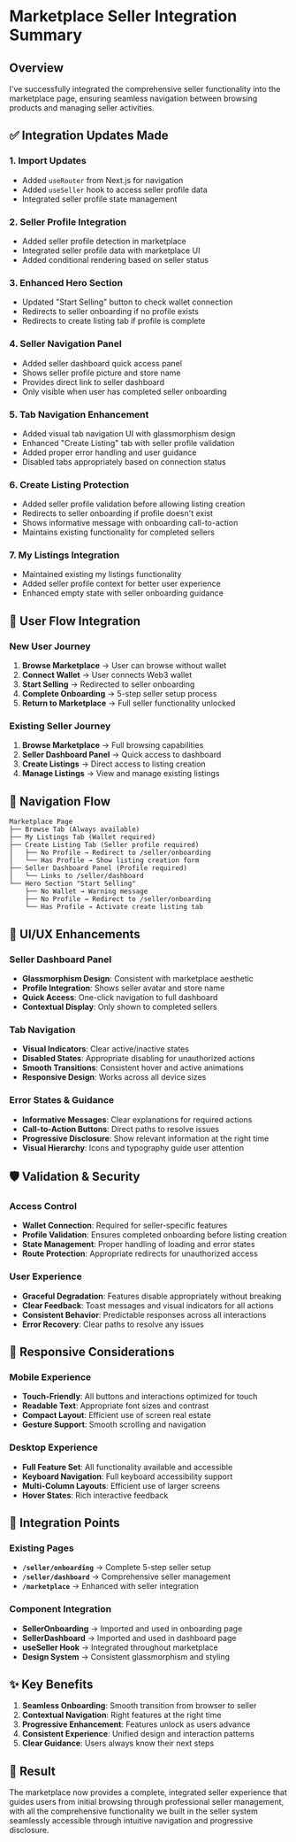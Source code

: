# Marketplace Seller Integration Summary

## Overview

I've successfully integrated the comprehensive seller functionality into the marketplace page, ensuring seamless navigation between browsing products and managing seller activities.

## ✅ Integration Updates Made

### 1. Import Updates
- Added `useRouter` from Next.js for navigation
- Added `useSeller` hook to access seller profile data
- Integrated seller profile state management

### 2. Seller Profile Integration
- Added seller profile detection in marketplace
- Integrated seller profile data with marketplace UI
- Added conditional rendering based on seller status

### 3. Enhanced Hero Section
- Updated "Start Selling" button to check wallet connection
- Redirects to seller onboarding if no profile exists
- Redirects to create listing tab if profile is complete

### 4. Seller Navigation Panel
- Added seller dashboard quick access panel
- Shows seller profile picture and store name
- Provides direct link to seller dashboard
- Only visible when user has completed seller onboarding

### 5. Tab Navigation Enhancement
- Added visual tab navigation UI with glassmorphism design
- Enhanced "Create Listing" tab with seller profile validation
- Added proper error handling and user guidance
- Disabled tabs appropriately based on connection status

### 6. Create Listing Protection
- Added seller profile validation before allowing listing creation
- Redirects to seller onboarding if profile doesn't exist
- Shows informative message with onboarding call-to-action
- Maintains existing functionality for completed sellers

### 7. My Listings Integration
- Maintained existing my listings functionality
- Added seller profile context for better user experience
- Enhanced empty state with seller onboarding guidance

## 🎯 User Flow Integration

### New User Journey
1. **Browse Marketplace** → User can browse without wallet
2. **Connect Wallet** → User connects Web3 wallet
3. **Start Selling** → Redirected to seller onboarding
4. **Complete Onboarding** → 5-step seller setup process
5. **Return to Marketplace** → Full seller functionality unlocked

### Existing Seller Journey
1. **Browse Marketplace** → Full browsing capabilities
2. **Seller Dashboard Panel** → Quick access to dashboard
3. **Create Listings** → Direct access to listing creation
4. **Manage Listings** → View and manage existing listings

## 🔗 Navigation Flow

```
Marketplace Page
├── Browse Tab (Always available)
├── My Listings Tab (Wallet required)
├── Create Listing Tab (Seller profile required)
│   ├── No Profile → Redirect to /seller/onboarding
│   └── Has Profile → Show listing creation form
├── Seller Dashboard Panel (Profile required)
│   └── Links to /seller/dashboard
└── Hero Section "Start Selling"
    ├── No Wallet → Warning message
    ├── No Profile → Redirect to /seller/onboarding
    └── Has Profile → Activate create listing tab
```

## 🎨 UI/UX Enhancements

### Seller Dashboard Panel
- **Glassmorphism Design**: Consistent with marketplace aesthetic
- **Profile Integration**: Shows seller avatar and store name
- **Quick Access**: One-click navigation to full dashboard
- **Contextual Display**: Only shown to completed sellers

### Tab Navigation
- **Visual Indicators**: Clear active/inactive states
- **Disabled States**: Appropriate disabling for unauthorized actions
- **Smooth Transitions**: Consistent hover and active animations
- **Responsive Design**: Works across all device sizes

### Error States & Guidance
- **Informative Messages**: Clear explanations for required actions
- **Call-to-Action Buttons**: Direct paths to resolve issues
- **Progressive Disclosure**: Show relevant information at the right time
- **Visual Hierarchy**: Icons and typography guide user attention

## 🛡️ Validation & Security

### Access Control
- **Wallet Connection**: Required for seller-specific features
- **Profile Validation**: Ensures completed onboarding before listing creation
- **State Management**: Proper handling of loading and error states
- **Route Protection**: Appropriate redirects for unauthorized access

### User Experience
- **Graceful Degradation**: Features disable appropriately without breaking
- **Clear Feedback**: Toast messages and visual indicators for all actions
- **Consistent Behavior**: Predictable responses across all interactions
- **Error Recovery**: Clear paths to resolve any issues

## 📱 Responsive Considerations

### Mobile Experience
- **Touch-Friendly**: All buttons and interactions optimized for touch
- **Readable Text**: Appropriate font sizes and contrast
- **Compact Layout**: Efficient use of screen real estate
- **Gesture Support**: Smooth scrolling and navigation

### Desktop Experience
- **Full Feature Set**: All functionality available and accessible
- **Keyboard Navigation**: Full keyboard accessibility support
- **Multi-Column Layouts**: Efficient use of larger screens
- **Hover States**: Rich interactive feedback

## 🔄 Integration Points

### Existing Pages
- **`/seller/onboarding`** → Complete 5-step seller setup
- **`/seller/dashboard`** → Comprehensive seller management
- **`/marketplace`** → Enhanced with seller integration

### Component Integration
- **SellerOnboarding** → Imported and used in onboarding page
- **SellerDashboard** → Imported and used in dashboard page
- **useSeller Hook** → Integrated throughout marketplace
- **Design System** → Consistent glassmorphism and styling

## ✨ Key Benefits

1. **Seamless Onboarding**: Smooth transition from browser to seller
2. **Contextual Navigation**: Right features at the right time
3. **Progressive Enhancement**: Features unlock as users advance
4. **Consistent Experience**: Unified design and interaction patterns
5. **Clear Guidance**: Users always know their next steps

## 🎉 Result

The marketplace now provides a complete, integrated seller experience that guides users from initial browsing through professional seller management, with all the comprehensive functionality we built in the seller system seamlessly accessible through intuitive navigation and progressive disclosure.